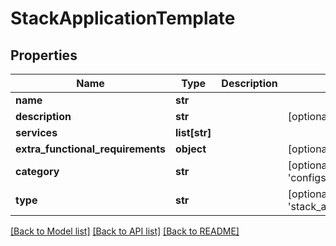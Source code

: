 # StackApplicationTemplate

## Properties
Name | Type | Description | Notes
------------ | ------------- | ------------- | -------------
**name** | **str** |  | 
**description** | **str** |  | [optional] [default to '']
**services** | **list[str]** |  | 
**extra_functional_requirements** | **object** |  | [optional] 
**category** | **str** |  | [optional] [default to 'configs']
**type** | **str** |  | [optional] [default to 'stack_application_template']

[[Back to Model list]](../README.md#documentation-for-models) [[Back to API list]](../README.md#documentation-for-api-endpoints) [[Back to README]](../README.md)

